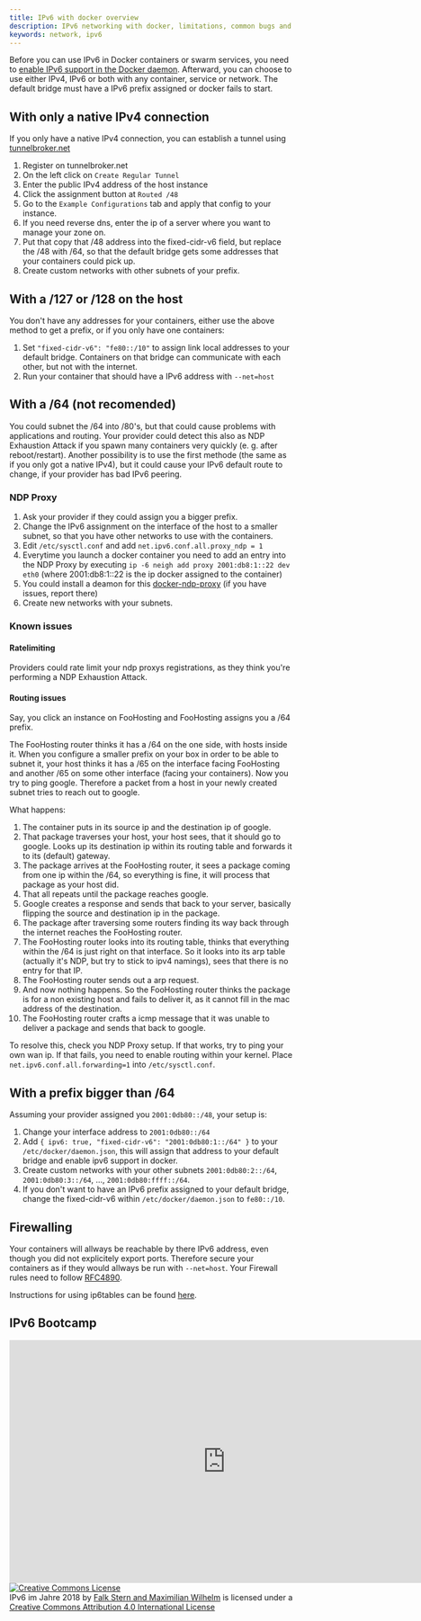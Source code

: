 ```yaml
---
title: IPv6 with docker overview
description: IPv6 networking with docker, limitations, common bugs and usage examples.
keywords: network, ipv6
---
```


Before you can use IPv6 in Docker containers or swarm services, you need to
[enable IPv6 support in the Docker daemon](../config/daemon/ipv6.md). Afterward, you can choose to use
either IPv4, IPv6 or both with any container, service or network.
The default bridge must have a IPv6 prefix assigned or docker fails to start.

## With only a native IPv4 connection

If you only have a native IPv4 connection, you can establish a tunnel using [tunnelbroker.net](https://tunnelbroker.net)

1. Register on tunnelbroker.net
2. On the left click on `Create Regular Tunnel`
3. Enter the public IPv4 address of the host instance
4. Click the assignment button at `Routed /48`
5. Go to the `Example Configurations` tab and apply that config to your instance.
6. If you need reverse dns, enter the ip of a server where you want to manage your zone on.
7. Put that copy that /48 address into the fixed-cidr-v6 field, but replace the /48 with /64, so that the default bridge gets some addresses that your containers could pick up.
8. Create custom networks with other subnets of your prefix.

## With a /127 or /128 on the host

You don't have any addresses for your containers, either use the above method to get a prefix, or if you only have one containers:

1. Set `"fixed-cidr-v6": "fe80::/10"` to assign link local addresses to your default bridge. Containers on that bridge can communicate with each other, but not with the internet.
2. Run your container that should have a IPv6 address with `--net=host`

## With a /64 (not recomended)

You could subnet the /64 into /80's, but that could cause problems with applications and routing.
Your provider could detect this also as NDP Exhaustion Attack if you spawn many containers very quickly (e. g. after reboot/restart).
Another possibility is to use the first methode (the same as if you only got a native IPv4), but it could cause your IPv6 default route to change, if your provider has bad IPv6 peering.

### NDP Proxy

1. Ask your provider if they could assign you a bigger prefix.
2. Change the IPv6 assignment on the interface of the host to a smaller subnet, so that you have other networks to use with the containers.
3. Edit `/etc/sysctl.conf` and add `net.ipv6.conf.all.proxy_ndp = 1`
4. Everytime you launch a docker container you need to add an entry into the NDP Proxy by executing `ip -6 neigh add proxy 2001:db8:1::22 dev eth0` (where 2001:db8:1::22 is the ip docker assigned to the container)
5. You could install a deamon for this [docker-ndp-proxy](https://github.com/pommes/docker-ndp-daemon) (if you have issues, report there)
6. Create new networks with your subnets.

### Known issues

#### Ratelimiting

Providers could rate limit your ndp proxys registrations, as they think you're performing a NDP Exhaustion Attack.

#### Routing issues

Say, you click an instance on FooHosting and FooHosting assigns you a /64 prefix.

The FooHosting router thinks it has a /64 on the one side, with hosts inside it.
When you configure a smaller prefix on your box in order to be able to subnet it,
your host thinks it has a /65 on the interface facing FooHosting and another /65 on some other interface (facing your containers).
Now you try to ping google.
Therefore a packet from a host in your newly created subnet tries to reach out to google.

What happens:

1. The container puts in its source ip and the destination ip of google.
2. That package traverses your host, your host sees, that it should go to google. Looks up its destination ip within its routing table and forwards it to its (default) gateway.
3. The package arrives at the FooHosting router, it sees a package coming from one ip within the /64, so everything is fine, it will process that package as your host did.
4. That all repeats until the package reaches google.
5. Google creates a response and sends that back to your server, basically flipping the source and destination ip in the package.
6. The package after traversing some routers finding its way back through the internet reaches the FooHosting router.
7. The FooHosting router looks into its routing table, thinks that everything within the /64 is just right on that interface. So it looks into its arp table (actually it's NDP, but try to stick to ipv4 namings), sees that there is no entry for that IP.
8. The FooHosting router sends out a arp request.
9. And now nothing happens. So the FooHosting router thinks the package is for a non existing host and fails to deliver it, as it cannot fill in the mac address of the destination.
10. The FooHosting router crafts a icmp message that it was unable to deliver a package and sends that back to google.

To resolve this, check you NDP Proxy setup. If that works, try to ping your own wan ip. If that fails, you need to enable routing within your kernel.
Place `net.ipv6.conf.all.forwarding=1` into `/etc/sysctl.conf`.

## With a prefix bigger than /64

Assuming your provider assigned you `2001:0db80::/48`, your setup is:

1. Change your interface address to `2001:0db80::/64`
2. Add `{ ipv6: true, "fixed-cidr-v6": "2001:0db80:1::/64" }` to your `/etc/docker/daemon.json`, this will assign that address to your default bridge and enable ipv6 support in docker.
3. Create custom networks with your other subnets `2001:0db80:2::/64`, `2001:0db80:3::/64`, ..., `2001:0db80:ffff::/64`.
4. If you don't want to have an IPv6 prefix assigned to your default bridge, change the fixed-cidr-v6 within `/etc/docker/daemon.json` to `fe80::/10`.

## Firewalling

Your containers will allways be reachable by there IPv6 address, even though you did not explicitely export ports.
Therefore secure your containers as if they would allways be run with `--net=host`.
Your Firewall rules need to follow [RFC4890](https://tools.ietf.org/html/rfc4890).

Instructions for using ip6tables can be found [here](https://www.tldp.org/HOWTO/Linux+IPv6-HOWTO/ch18s03.html).

## IPv6 Bootcamp

<div><iframe width="768" height="432" src="https://media.ccc.de/v/froscon2018-2242-ipv6_im_jahre_2018/oembed" frameborder="0" allowfullscreen></iframe><a rel="license" href="http://creativecommons.org/licenses/by/4.0/"><img alt="Creative Commons License" style="border-width:0" src="https://i.creativecommons.org/l/by/4.0/88x31.png" /></a><br /><span xmlns:dct="http://purl.org/dc/terms/" href="http://purl.org/dc/dcmitype/MovingImage" property="dct:title" rel="dct:type">IPv6 im Jahre 2018</span> by <a xmlns:cc="http://creativecommons.org/ns#" href="https://media.ccc.de/v/froscon2018-2242-ipv6_im_jahre_2018" property="cc:attributionName" rel="cc:attributionURL">Falk Stern and Maximilian Wilhelm</a> is licensed under a <a rel="license" href="http://creativecommons.org/licenses/by/4.0/">Creative Commons Attribution 4.0 International License</a></div>
